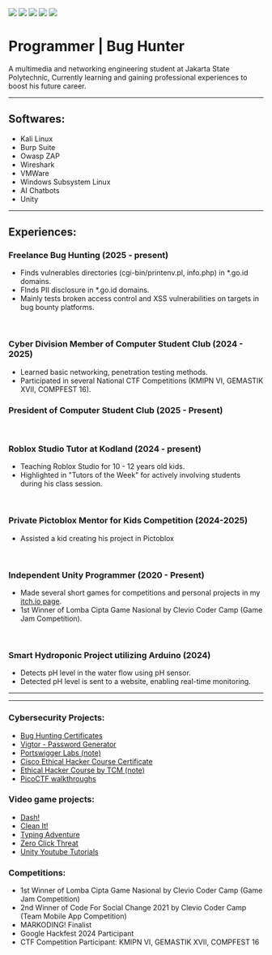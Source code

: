 <a href="https://linkedin.com/in/chandra-tritaqwa-ramadhan"><img src="https://img.shields.io/badge/-LinkedIn-0072b1?&style=for-the-badge&logo=linkedin&logoColor=white" /></a>
<a href="https://youtube.com/lolpotch"><img src="https://img.shields.io/badge/-YouTube-FF0000?&style=for-the-badge&logo=youtube&logoColor=white" /></a>
<a href="https://instagram.com/lolpotch"><img src="https://img.shields.io/badge/-Instagram-E4405F?&style=for-the-badge&logo=instagram&logoColor=white" /></a>
<a href="https://github.com/lolpotch"><img src="https://img.shields.io/badge/-GitHub-181717?style=for-the-badge&logo=GitHub&logoColor=white" /></a>
<a href="https://lolpotch.itch.io"><img src="https://img.shields.io/badge/-itch.io-FA5C5C?style=for-the-badge&logo=itch.io&logoColor=white" /></a><br>

# Programmer | Bug Hunter
A multimedia and networking engineering student at Jakarta State Polytechnic, Currently learning and gaining professional experiences to boost his future career.

---

## Softwares:
- Kali Linux
- Burp Suite
- Owasp ZAP
- Wireshark
- VMWare
- Windows Subsystem Linux
- AI Chatbots
- Unity

----

## Experiences:
### Freelance Bug Hunting (2025 - present)
- Finds vulnerables directories (cgi-bin/printenv.pl, info.php) in *.go.id domains.
- FInds PII disclosure in *.go.id domains.
- Mainly tests broken access control and XSS vulnerabilities on targets in bug bounty platforms.
<br>

### Cyber Division Member of Computer Student Club (2024 - 2025)
- Learned basic networking, penetration testing methods.
- Participated in several National CTF Competitions (KMIPN VI, GEMASTIK XVII, COMPFEST 16).
### President of Computer Student Club (2025 - Present)
<br>

### Roblox Studio Tutor at Kodland (2024 - present)
- Teaching Roblox Studio for 10 - 12 years old kids.
- Highlighted in "Tutors of the Week" for actively involving students during his class session.
<br>

### Private Pictoblox Mentor for Kids Competition (2024-2025)
- Assisted a kid creating his project in Pictoblox 
<br>

### Independent Unity Programmer (2020 - Present)
- Made several short games for competitions and personal projects in my [itch.io page](https://lolpotch.itch.io/).
- 1st Winner of Lomba Cipta Game Nasional by Clevio Coder Camp (Game Jam Competition).
<br>

### Smart Hydroponic Project utilizing Arduino (2024)
- Detects pH level in the water flow using pH sensor.
- Detected pH level is sent to a website, enabling real-time monitoring.

----------------
----------------

### Cybersecurity Projects:
- [Bug Hunting Certificates](https://www.linkedin.com/in/chandra-tritaqwa-ramadhan/)
- [Vigtor - Password Generator](https://play.google.com/store/apps/details?id=com.Lolpotch.Vigtor&hl=en)
- [Portswigger Labs (note)](https://github.com/Lolpotch/keepnote-all/tree/main/portswigger%202)
- [Cisco Ethical Hacker Course Certificate](https://www.credly.com/badges/2fb9d430-e2ad-4f0a-82fb-7cceca54f414/public_url)
- [Ethical Hacker Course by TCM (note)](https://github.com/Lolpotch/keepnote-all/tree/main/tcm%20ethical%20hacker%20course)
- [PicoCTF walkthroughs](https://www.youtube.com/playlist?list=PLj8QP2AecOrTgQdxJ6rQ3hhjnMboQGR4W)

### Video game projects:
- [Dash!](https://lolpotch.itch.io/dash)
- [Clean It!](https://lolpotch.itch.io/clean-it)
- [Typing Adventure](https://lolpotch.itch.io/typing-adventure)
- [Zero Click Threat](https://lolpotch.itch.io/zero-click-threat)
- [Unity Youtube Tutorials](https://www.youtube.com/playlist?list=PLj8QP2AecOrRF9quEOtF7EuQU6pVwovjQ)

### Competitions:
- 1st Winner of Lomba Cipta Game Nasional by Clevio Coder Camp (Game Jam Competition)
- 2nd Winner of Code For Social Change 2021 by Clevio Coder Camp (Team Mobile App Competition)
- MARKODING! Finalist
- Google Hackfest 2024 Participant
- CTF Competition Participant: KMIPN VI, GEMASTIK XVII, COMPFEST 16

